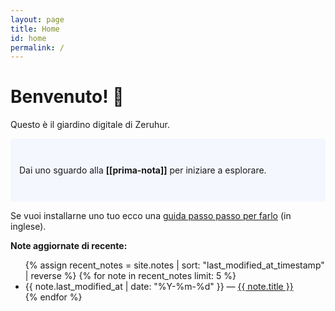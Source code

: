 ```yaml
---
layout: page
title: Home
id: home
permalink: /
---
```


# Benvenuto! 🌱

Questo è il giardino digitale di Zeruhur.

<p style="padding: 3em 1em; background: #f5f7ff; border-radius: 4px;">
  Dai uno sguardo alla <span style="font-weight: bold">[[prima-nota]]</span> per iniziare a esplorare.
</p>

Se vuoi installarne uno tuo ecco una [guida passo passo per farlo](https://maximevaillancourt.com/blog/setting-up-your-own-digital-garden-with-jekyll) (in inglese).

<strong>Note aggiornate di recente:</strong>

<ul>
  {% assign recent_notes = site.notes | sort: "last_modified_at_timestamp" | reverse %}
  {% for note in recent_notes limit: 5 %}
    <li>
      {{ note.last_modified_at | date: "%Y-%m-%d" }} — <a class="internal-link" href="{{ site.baseurl }}{{ note.url }}">{{ note.title }}</a>
    </li>
  {% endfor %}
</ul>

<style>
  .wrapper {
    max-width: 46em;
  }
</style>
